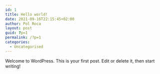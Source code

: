 ```yaml
---
id: 1
title: Hello world!
date: 2021-09-16T22:15:45+02:00
author: Pol Roca
layout: post
guid: ?p=1
permalink: /?p=1
categories:
  - Uncategorised
---
```

Welcome to WordPress. This is your first post. Edit or delete it, then start writing!